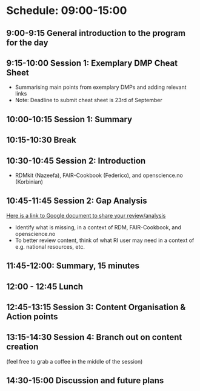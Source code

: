 
# Schedule: 09:00-15:00

## 9:00-9:15 General introduction to the program for the day

## 9:15-10:00 Session 1: Exemplary DMP Cheat Sheet
- Summarising main points from exemplary DMPs and adding relevant links
- Note: Deadline to submit cheat sheet is 23rd of September

## 10:00-10:15 Session 1: Summary

## 10:15-10:30 Break

## 10:30-10:45 Session 2: Introduction 
- RDMkit (Nazeefa), FAIR-Cookbook (Federico), and openscience.no (Korbinian)

## 10:45-11:45 Session 2: Gap Analysis
[Here is a link to Google document to share your review/analysis](https://docs.google.com/document/d/1ELtQxinp8uFgTtFOTH6uJjjJrofpXEpe0gzro6_JTVs/edit)
- Identify what is missing, in a context of RDM, FAIR-Cookbook, and openscience.no
- To better review content, think of what RI user may need in a context of e.g. national resources, etc.

## 11:45-12:00: Summary, 15 minutes

## 12:00 - 12:45 Lunch

## 12:45-13:15 Session 3: Content Organisation & Action points

## 13:15-14:30 Session 4: Branch out on content creation
(feel free to grab a coffee in the middle of the session)

## 14:30-15:00 Discussion and future plans
